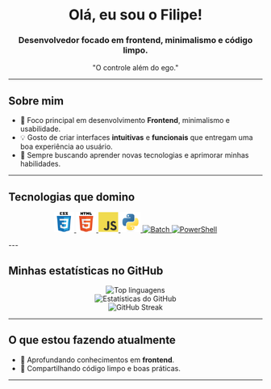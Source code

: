 <h1 align="center">Olá, eu sou o Filipe!</h1>
<h3 align="center">Desenvolvedor focado em frontend, minimalismo e código limpo.</h3>
<p align="center">"O controle além do ego."</p>

---

## Sobre mim  

- 🎯 Foco principal em desenvolvimento **Frontend**, minimalismo e usabilidade.  
- 💡 Gosto de criar interfaces **intuitivas** e **funcionais** que entregam uma boa experiência ao usuário.  
- 🚀 Sempre buscando aprender novas tecnologias e aprimorar minhas habilidades.  

---

## Tecnologias que domino  

<p align="center">
  <a href="https://www.w3schools.com/css/" target="_blank" rel="noreferrer">
    <img src="https://raw.githubusercontent.com/devicons/devicon/master/icons/css3/css3-original-wordmark.svg" alt="CSS3" width="40" height="40"/>
  </a>
  <a href="https://www.w3.org/html/" target="_blank" rel="noreferrer">
    <img src="https://raw.githubusercontent.com/devicons/devicon/master/icons/html5/html5-original-wordmark.svg" alt="HTML5" width="40" height="40"/>
  </a>
  <a href="https://developer.mozilla.org/en-US/docs/Web/JavaScript" target="_blank" rel="noreferrer">
    <img src="https://raw.githubusercontent.com/devicons/devicon/master/icons/javascript/javascript-original.svg" alt="JavaScript" width="40" height="40"/>
  </a>
  <a href="https://www.python.org" target="_blank" rel="noreferrer">
    <img src="https://raw.githubusercontent.com/devicons/devicon/master/icons/python/python-original.svg" alt="Python" width="40" height="40"/>
  </a>
  <a href="https://en.wikipedia.org/wiki/Batch_file" target="_blank" rel="noreferrer">
    <img src="https://cdn.jsdelivr.net/gh/devicons/devicon/icons/bash/bash-original.svg" alt="Batch" width="40" height="40"/>
  </a>
  <a href="https://learn.microsoft.com/en-us/powershell/" target="_blank" rel="noreferrer">
    <img src="https://cdn.jsdelivr.net/gh/devicons/devicon/icons/powershell/powershell-original.svg" alt="PowerShell" width="40" height="40"/>
  </a>
</p>
---

## Minhas estatísticas no GitHub  

<p align="center">
  <img height="150em" src="https://github-readme-stats.vercel.app/api/top-langs?username=Filipe-kosher&show_icons=true&locale=en&layout=compact" alt="Top linguagens"/>
  <br>
  <img height="150em" src="https://github-readme-stats.vercel.app/api?username=Filipe-kosher&show_icons=true&locale=en" alt="Estatísticas do GitHub"/>
  <br>
  <img height="150em" src="https://github-readme-streak-stats.herokuapp.com/?user=Filipe-kosher" alt="GitHub Streak"/>
</p>

---

## O que estou fazendo atualmente  

- 🎯 Aprofundando conhecimentos em **frontend**.  
- 📝 Compartilhando código limpo e boas práticas.  

---
